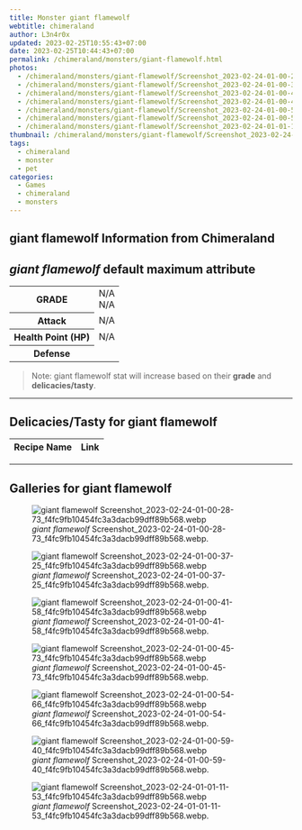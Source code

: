 ```yaml
---
title: Monster giant flamewolf
webtitle: chimeraland
author: L3n4r0x
updated: 2023-02-25T10:55:43+07:00
date: 2023-02-25T10:44:43+07:00
permalink: /chimeraland/monsters/giant-flamewolf.html
photos:
  - /chimeraland/monsters/giant-flamewolf/Screenshot_2023-02-24-01-00-28-73_f4fc9fb10454fc3a3dacb99dff89b568.webp
  - /chimeraland/monsters/giant-flamewolf/Screenshot_2023-02-24-01-00-37-25_f4fc9fb10454fc3a3dacb99dff89b568.webp
  - /chimeraland/monsters/giant-flamewolf/Screenshot_2023-02-24-01-00-41-58_f4fc9fb10454fc3a3dacb99dff89b568.webp
  - /chimeraland/monsters/giant-flamewolf/Screenshot_2023-02-24-01-00-45-73_f4fc9fb10454fc3a3dacb99dff89b568.webp
  - /chimeraland/monsters/giant-flamewolf/Screenshot_2023-02-24-01-00-54-66_f4fc9fb10454fc3a3dacb99dff89b568.webp
  - /chimeraland/monsters/giant-flamewolf/Screenshot_2023-02-24-01-00-59-40_f4fc9fb10454fc3a3dacb99dff89b568.webp
  - /chimeraland/monsters/giant-flamewolf/Screenshot_2023-02-24-01-01-11-53_f4fc9fb10454fc3a3dacb99dff89b568.webp
thumbnail: /chimeraland/monsters/giant-flamewolf/Screenshot_2023-02-24-01-00-28-73_f4fc9fb10454fc3a3dacb99dff89b568.webp
tags:
  - chimeraland
  - monster
  - pet
categories:
  - Games
  - chimeraland
  - monsters
---
```


<link
  rel="stylesheet"
  href="https://rawcdn.githack.com/dimaslanjaka/Web-Manajemen/870a349/css/bootstrap-5-3-0-alpha3-wrapper.css"
/>
<section id="bootstrap-wrapper">
  <div data-bs-theme="dark">
    <h2>giant flamewolf Information from Chimeraland</h2>
    <h2 id="attribute"><i>giant flamewolf</i> default maximum attribute</h2>
    <div class="row">
      <div class="col mb-2">
        <div class="card">
          <div class="card-body">
            <table>
              <tr>
                <th>GRADE</th>
                <td>N/A <br />N/A</td>
              </tr>
              <tr>
                <th>Attack</th>
                <td>N/A</td>
              </tr>
              <tr>
                <th>Health Point (HP)</th>
                <td>N/A</td>
              </tr>
              <tr>
                <th>Defense</th>
                <td></td>
              </tr>
            </table>
          </div>
        </div>
      </div>
    </div>
    <blockquote class="bd-callout bd-callout-warning">
      Note: giant flamewolf stat will increase based on their <b>grade</b> and
      <b>delicacies/tasty</b>.
    </blockquote>
    <hr />
    <h2 id="delicacies">Delicacies/Tasty for giant flamewolf</h2>
    <div class="card">
      <div class="card-body">
        <div class="table-responsive">
          <table class="table table-striped">
            <thead>
              <tr>
                <th>Recipe Name</th>
                <th>Link</th>
              </tr>
            </thead>
            <tbody></tbody>
          </table>
        </div>
      </div>
    </div>
    <hr />
    <div id="gallery">
      <h2>Galleries for giant flamewolf</h2>
      <div class="row">
        <div class="col-lg-6 col-12">
          <figure>
            <img
              src="https://www.webmanajemen.com/chimeraland/monsters/giant-flamewolf/Screenshot_2023-02-24-01-00-28-73_f4fc9fb10454fc3a3dacb99dff89b568.webp"
              alt="giant flamewolf Screenshot_2023-02-24-01-00-28-73_f4fc9fb10454fc3a3dacb99dff89b568.webp"
            />
            <figcaption style="word-wrap: break-word">
              <i>giant flamewolf</i>
              Screenshot_2023-02-24-01-00-28-73_f4fc9fb10454fc3a3dacb99dff89b568.webp.
            </figcaption>
          </figure>
        </div>
        <div class="col-lg-6 col-12">
          <figure>
            <img
              src="https://www.webmanajemen.com/chimeraland/monsters/giant-flamewolf/Screenshot_2023-02-24-01-00-37-25_f4fc9fb10454fc3a3dacb99dff89b568.webp"
              alt="giant flamewolf Screenshot_2023-02-24-01-00-37-25_f4fc9fb10454fc3a3dacb99dff89b568.webp"
            />
            <figcaption style="word-wrap: break-word">
              <i>giant flamewolf</i>
              Screenshot_2023-02-24-01-00-37-25_f4fc9fb10454fc3a3dacb99dff89b568.webp.
            </figcaption>
          </figure>
        </div>
        <div class="col-lg-6 col-12">
          <figure>
            <img
              src="https://www.webmanajemen.com/chimeraland/monsters/giant-flamewolf/Screenshot_2023-02-24-01-00-41-58_f4fc9fb10454fc3a3dacb99dff89b568.webp"
              alt="giant flamewolf Screenshot_2023-02-24-01-00-41-58_f4fc9fb10454fc3a3dacb99dff89b568.webp"
            />
            <figcaption style="word-wrap: break-word">
              <i>giant flamewolf</i>
              Screenshot_2023-02-24-01-00-41-58_f4fc9fb10454fc3a3dacb99dff89b568.webp.
            </figcaption>
          </figure>
        </div>
        <div class="col-lg-6 col-12">
          <figure>
            <img
              src="https://www.webmanajemen.com/chimeraland/monsters/giant-flamewolf/Screenshot_2023-02-24-01-00-45-73_f4fc9fb10454fc3a3dacb99dff89b568.webp"
              alt="giant flamewolf Screenshot_2023-02-24-01-00-45-73_f4fc9fb10454fc3a3dacb99dff89b568.webp"
            />
            <figcaption style="word-wrap: break-word">
              <i>giant flamewolf</i>
              Screenshot_2023-02-24-01-00-45-73_f4fc9fb10454fc3a3dacb99dff89b568.webp.
            </figcaption>
          </figure>
        </div>
        <div class="col-lg-6 col-12">
          <figure>
            <img
              src="https://www.webmanajemen.com/chimeraland/monsters/giant-flamewolf/Screenshot_2023-02-24-01-00-54-66_f4fc9fb10454fc3a3dacb99dff89b568.webp"
              alt="giant flamewolf Screenshot_2023-02-24-01-00-54-66_f4fc9fb10454fc3a3dacb99dff89b568.webp"
            />
            <figcaption style="word-wrap: break-word">
              <i>giant flamewolf</i>
              Screenshot_2023-02-24-01-00-54-66_f4fc9fb10454fc3a3dacb99dff89b568.webp.
            </figcaption>
          </figure>
        </div>
        <div class="col-lg-6 col-12">
          <figure>
            <img
              src="https://www.webmanajemen.com/chimeraland/monsters/giant-flamewolf/Screenshot_2023-02-24-01-00-59-40_f4fc9fb10454fc3a3dacb99dff89b568.webp"
              alt="giant flamewolf Screenshot_2023-02-24-01-00-59-40_f4fc9fb10454fc3a3dacb99dff89b568.webp"
            />
            <figcaption style="word-wrap: break-word">
              <i>giant flamewolf</i>
              Screenshot_2023-02-24-01-00-59-40_f4fc9fb10454fc3a3dacb99dff89b568.webp.
            </figcaption>
          </figure>
        </div>
        <div class="col-lg-6 col-12">
          <figure>
            <img
              src="https://www.webmanajemen.com/chimeraland/monsters/giant-flamewolf/Screenshot_2023-02-24-01-01-11-53_f4fc9fb10454fc3a3dacb99dff89b568.webp"
              alt="giant flamewolf Screenshot_2023-02-24-01-01-11-53_f4fc9fb10454fc3a3dacb99dff89b568.webp"
            />
            <figcaption style="word-wrap: break-word">
              <i>giant flamewolf</i>
              Screenshot_2023-02-24-01-01-11-53_f4fc9fb10454fc3a3dacb99dff89b568.webp.
            </figcaption>
          </figure>
        </div>
      </div>
    </div>
  </div>
</section>